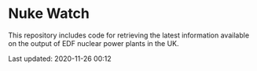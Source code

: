 # Nuke Watch

This repository includes code for retrieving the latest information available on the output of EDF nuclear power plants in the UK.

Last updated: 2020-11-26 00:12
